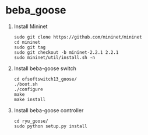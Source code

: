 # beba_goose
1. Install Mininet
   ```
   sudo git clone https://github.com/mininet/mininet
   cd mininet
   sudo git tag
   sudo git checkout -b mininet-2.2.1 2.2.1
   sudo mininet/util/install.sh -n
   ```
2. Install beba-goose switch
   ```
   cd ofsoftswitch13_goose/
   ./boot.sh
   ./configure
   make
   make install
   ```
3. Install beba-goose controller
   ```
   cd ryu_goose/
   sudo python setup.py install
   ```
